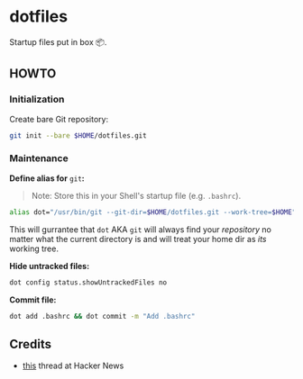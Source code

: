 # dotfiles
Startup files put in box 📦.

## HOWTO

### Initialization

Create bare Git repository:

```bash
git init --bare $HOME/dotfiles.git
```

### Maintenance

**Define alias for** `git`**:**

> Note: Store this in your Shell's startup file (e.g. `.bashrc`).

```bash
alias dot="/usr/bin/git --git-dir=$HOME/dotfiles.git --work-tree=$HOME"
```

This will gurrantee that `dot` AKA `git` will always find your _repository_ no matter what the current directory is
and will treat your home dir as _its_ working tree.

**Hide untracked files:**

```bash
dot config status.showUntrackedFiles no
```

**Commit file:**
```bash
dot add .bashrc && dot commit -m "Add .bashrc"
```

## Credits

- [this](https://news.ycombinator.com/item?id=11070797) thread at Hacker News
